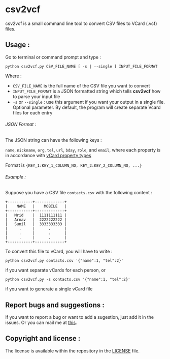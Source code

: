 # csv2vcf
csv2vcf is a small command line tool to convert CSV files to VCard (.vcf) files.

## Usage :

Go to terminal or command prompt and type :

```
python csv2vcf.py CSV_FILE_NAME [ -s | --single ] INPUT_FILE_FORMAT
```

Where :

- `CSV_FILE_NAME` is the full name of the CSV file you want to convert
- `INPUT_FILE_FORMAT` is a JSON formatted string which tells **csv2vcf** how to parse your input file
- `-s` or `--single` : use this argument if you want your output in a single file. Optional parameter. By default, the program will create separate Vcard files for each entry



###### JSON Format :

The JSON string can have the following keys :

`name`, `nickname`, `org`, `tel`, `url`, `bday`, `role`, and `email`, where each property is in accordance with [vCard property types](https://en.wikipedia.org/wiki/VCard)

Format is `{KEY_1:KEY_1_COLUMN_NO, KEY_2:KEY_2_COLUMN_NO, ...}`


###### Example :

Suppose you have a CSV file `contacts.csv` with the following content :

```
+-----------+-------------+
|    NAME   |    MOBILE   |
+-----------+-------------+
|   Mrid    |  1111111111 |
|   Arnav   |  2222222222 |
|   Sunil   |  3333333333 |
|     .     |      .      |
|     .     |      .      |
|     .     |      .      |
+-----------+-------------+
```

To convert this file to vCard, you will have to write :

`python csv2vcf.py contacts.csv '{"name":1, "tel":2}'`

if you want separate vCards for each person, or

`python csv2vcf.py -s contacts.csv '{"name":1, "tel":2}'`

if you want to generate a single vCard file


## Report bugs and suggestions :
If you want to report a bug or want to add a sugestion, just add it in the issues. Or you can mail me at [this](mailto:mridul.ahuja@gmail.com).


## Copyright and license :

The license is available within the repository in the [LICENSE](https://github.com/mridah/csv2vcf/blob/master/LICENSE.md) file.
